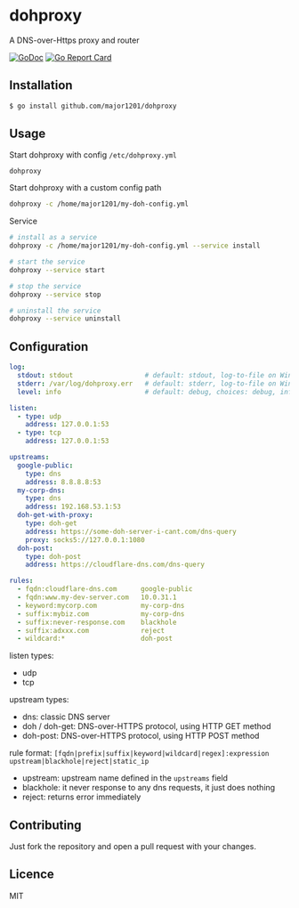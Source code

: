# dohproxy

A DNS-over-Https proxy and router

[![GoDoc](https://godoc.org/github.com/major1201/dohproxy?status.svg)](https://godoc.org/github.com/major1201/dohproxy)
[![Go Report Card](https://goreportcard.com/badge/github.com/major1201/dohproxy)](https://goreportcard.com/report/github.com/major1201/dohproxy)

## Installation

```bash
$ go install github.com/major1201/dohproxy
```

## Usage

Start dohproxy with config `/etc/dohproxy.yml`

```
dohproxy
```

Start dohproxy with a custom config path

```bash
dohproxy -c /home/major1201/my-doh-config.yml
```

Service

```bash
# install as a service
dohproxy -c /home/major1201/my-doh-config.yml --service install

# start the service
dohproxy --service start

# stop the service
dohproxy --service stop

# uninstall the service
dohproxy --service uninstall
```

## Configuration

```yml
log:
  stdout: stdout                  # default: stdout, log-to-file on Windows is not supported
  stderr: /var/log/dohproxy.err   # default: stderr, log-to-file on Windows is not supported
  level: info                     # default: debug, choices: debug, info, warn(warning), error, dpanic, panic, fatal

listen:
  - type: udp
    address: 127.0.0.1:53
  - type: tcp
    address: 127.0.0.1:53

upstreams:
  google-public:
    type: dns
    address: 8.8.8.8:53
  my-corp-dns:
    type: dns
    address: 192.168.53.1:53
  doh-get-with-proxy:
    type: doh-get
    address: https://some-doh-server-i-cant.com/dns-query
    proxy: socks5://127.0.0.1:1080
  doh-post:
    type: doh-post
    address: https://cloudflare-dns.com/dns-query

rules:
  - fqdn:cloudflare-dns.com      google-public
  - fqdn:www.my-dev-server.com   10.0.31.1
  - keyword:mycorp.com           my-corp-dns
  - suffix:mybiz.com             my-corp-dns
  - suffix:never-response.com    blackhole
  - suffix:adxxx.com             reject
  - wildcard:*                   doh-post
```

listen types:

- udp
- tcp

upstream types:

- dns: classic DNS server
- doh / doh-get: DNS-over-HTTPS protocol, using HTTP GET method
- doh-post: DNS-over-HTTPS protocol, using HTTP POST method

rule format: `[fqdn|prefix|suffix|keyword|wildcard|regex]:expression upstream|blackhole|reject|static_ip`

- upstream: upstream name defined in the `upstreams` field
- blackhole: it never response to any dns requests, it just does nothing
- reject: returns error immediately

## Contributing

Just fork the repository and open a pull request with your changes.

## Licence

MIT
